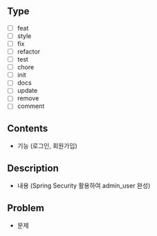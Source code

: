 ## Type

- [ ] feat
- [ ] style
- [ ] fix
- [ ] refactor
- [ ] test
- [ ] chore
- [ ] init
- [ ] docs
- [ ] update
- [ ] remove
- [ ] comment

## Contents

- 기능 (로그인, 회원가입)

## Description

- 내용 (Spring Security 활용하여 admin_user 완성)

## Problem

- 문제
